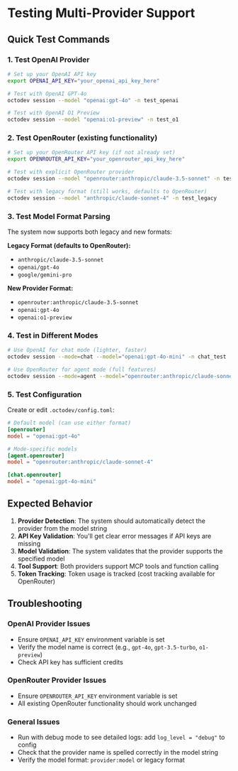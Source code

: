 # Testing Multi-Provider Support

## Quick Test Commands

### 1. Test OpenAI Provider
```bash
# Set up your OpenAI API key
export OPENAI_API_KEY="your_openai_api_key_here"

# Test with OpenAI GPT-4o
octodev session --model "openai:gpt-4o" -n test_openai

# Test with OpenAI O1 Preview
octodev session --model "openai:o1-preview" -n test_o1
```

### 2. Test OpenRouter (existing functionality)
```bash
# Set up your OpenRouter API key (if not already set)
export OPENROUTER_API_KEY="your_openrouter_api_key_here"

# Test with explicit OpenRouter provider
octodev session --model "openrouter:anthropic/claude-3.5-sonnet" -n test_openrouter

# Test with legacy format (still works, defaults to OpenRouter)
octodev session --model "anthropic/claude-sonnet-4" -n test_legacy
```

### 3. Test Model Format Parsing
The system now supports both legacy and new formats:

**Legacy Format (defaults to OpenRouter):**
- `anthropic/claude-3.5-sonnet`
- `openai/gpt-4o`
- `google/gemini-pro`

**New Provider Format:**
- `openrouter:anthropic/claude-3.5-sonnet`
- `openai:gpt-4o`
- `openai:o1-preview`

### 4. Test in Different Modes
```bash
# Use OpenAI for chat mode (lighter, faster)
octodev session --mode=chat --model="openai:gpt-4o-mini" -n chat_test

# Use OpenRouter for agent mode (full features)
octodev session --mode=agent --model="openrouter:anthropic/claude-sonnet-4" -n agent_test
```

### 5. Test Configuration
Create or edit `.octodev/config.toml`:

```toml
# Default model (can use either format)
[openrouter]
model = "openai:gpt-4o"

# Mode-specific models
[agent.openrouter]
model = "openrouter:anthropic/claude-sonnet-4"

[chat.openrouter]
model = "openai:gpt-4o-mini"
```

## Expected Behavior

1. **Provider Detection**: The system should automatically detect the provider from the model string
2. **API Key Validation**: You'll get clear error messages if API keys are missing
3. **Model Validation**: The system validates that the provider supports the specified model
4. **Tool Support**: Both providers support MCP tools and function calling
5. **Token Tracking**: Token usage is tracked (cost tracking available for OpenRouter)

## Troubleshooting

### OpenAI Provider Issues
- Ensure `OPENAI_API_KEY` environment variable is set
- Verify the model name is correct (e.g., `gpt-4o`, `gpt-3.5-turbo`, `o1-preview`)
- Check API key has sufficient credits

### OpenRouter Provider Issues  
- Ensure `OPENROUTER_API_KEY` environment variable is set
- All existing OpenRouter functionality should work unchanged

### General Issues
- Run with debug mode to see detailed logs: add `log_level = "debug"` to config
- Check that the provider name is spelled correctly in the model string
- Verify the model format: `provider:model` or legacy format